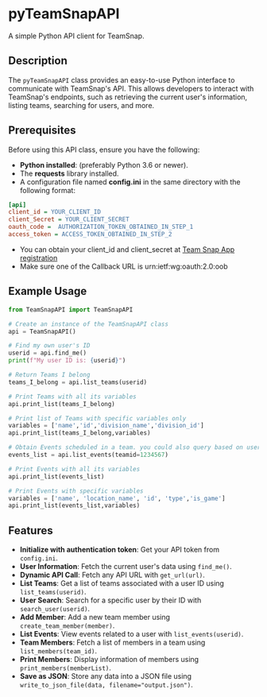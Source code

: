 # pyTeamSnapAPI

A simple Python API client for TeamSnap.

## Description

The `pyTeamSnapAPI` class provides an easy-to-use Python interface to communicate with TeamSnap's API. This allows developers to interact with TeamSnap's endpoints, such as retrieving the current user's information, listing teams, searching for users, and more.

## Prerequisites

Before using this API class, ensure you have the following:

- **Python installed**: (preferably Python 3.6 or newer).
- The **requests** library installed.
- A configuration file named **config.ini** in the same directory with the following format:

``` ini
[api]
client_id = YOUR_CLIENT_ID
client_Secret = YOUR_CLIENT_SECRET
oauth_code =  AUTHORIZATION_TOKEN_OBTAINED_IN_STEP_1
access_token = ACCESS_TOKEN_OBTAINED_IN_STEP_2
```
- You can obtain your client_id and client_secret at [Team Snap App registration](https://auth.teamsnap.com)
- Make sure one of the Callback URL is urn:ietf:wg:oauth:2.0:oob

## Example Usage

``` python 
from TeamSnapAPI import TeamSnapAPI

# Create an instance of the TeamSnapAPI class
api = TeamSnapAPI()

# Find my own user's ID
userid = api.find_me()
print(f"My user ID is: {userid}")

# Return Teams I belong
teams_I_belong = api.list_teams(userid)

# Print Teams with all its variables
api.print_list(teams_I_belong)

# Print list of Teams with specific variables only
variables = ['name','id','division_name','division_id']
api.print_list(teams_I_belong,variables)

# Obtain Events scheduled in a team. you could also query based on userid
events_list = api.list_events(teamid=1234567)

# Print Events with all its variables
api.print_list(events_list)

# Print Events with specific variables
variables = ['name', 'location_name', 'id', 'type','is_game']
api.print_list(events_list,variables)

```


## Features

- **Initialize with authentication token**: Get your API token from `config.ini`.
- **User Information**: Fetch the current user's data using `find_me()`.
- **Dynamic API Call**: Fetch any API URL with `get_url(url)`.
- **List Teams**: Get a list of teams associated with a user ID using `list_teams(userid)`.
- **User Search**: Search for a specific user by their ID with `search_user(userid)`.
- **Add Member**: Add a new team member using `create_team_member(member)`.
- **List Events**: View events related to a user with `list_events(userid)`.
- **Team Members**: Fetch a list of members in a team using `list_members(team_id)`.
- **Print Members**: Display information of members using `print_members(memberList)`.
- **Save as JSON**: Store any data into a JSON file using `write_to_json_file(data, filename="output.json")`.


